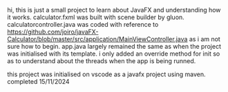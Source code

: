 hi, this is just a small project to learn about JavaFX and understanding how it works.
calculator.fxml was built with scene builder by gluon.
calculatorcontroller.java was coded with reference to https://github.com/joiro/javaFX-Calculator/blob/master/src/application/MainViewController.java
as i am not sure how to begin.
app.java largely remained the same as when the project was initialised with its template. 
i only added an override method for init so as to understand about the threads when the app is being runned.

this project was initialised on vscode as a javafx project using maven.
completed 15/11/2024